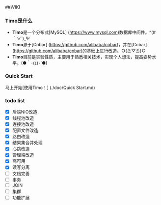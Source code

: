 ##WIKI

### Timo是什么

- **Timo**是一个分布式[MySQL] (https://www.mysql.com)数据库中间件。^(#｀∀´)_Ψ
- **Timo**源于[Cobar] (https://github.com/alibaba/cobar)，并在[Cobar] (https://github.com/alibaba/cobar)的基础上进行改造。Ｏ(≧▽≦)Ｏ
- **Timo**目前是实验性质，主要用于熟悉相关技术，实现个人想法，提高姿势水平。(●｀･(ｴ)･´●)

### Quick Start

马上开始[使用Timo！] (./doc/Quick Start.md)

### todo list
- [x] 后端NIO改造
- [x] 线程池改造
- [x] 连接池改造
- [x] 配置文件改造
- [x] 路由改造
- [x] 结果集合并处理
- [x] 心跳改造
- [x] 管理端改造
- [x] 高可用
- [x] 读写分离
- [ ] 文档完善
- [ ] 事务
- [ ] JOIN
- [ ] 集群
- [ ] 功能扩展
